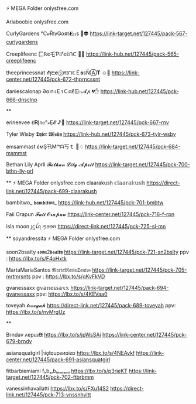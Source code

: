 ⚡ MEGA Folder  onlysfree.com

Ariaboobie onlysfree.com

CurlyGardens   ℃𝓊Ř𝔩үǤαя𝔡𝐄𝕟s  🍔👽
https://link-target.net/127445/pack-567-curlygardens

Creeplifeenc   匚ℝє乇Ƥ𝔩𝕚ᶠєέᑎᑕ  🎅😲
https://link-hub.net/127445/pack-565-creeplifeenc

theeprincessnat    𝓉ђᗴ𝐞ⓟᖇ𝕀ᑎℂＥ𝐬ѕŇⒶ𝐓  ☺💞
https://link-center.net/127445/pck-672-thprncssnt

daniescalonap    ∂αｎιＥรＣαℓㄖ𝔫𝓐𝓅  💔✋
https://link-hub.net/127445/pck-666-dnsclnp

**

erineevee   έ𝐑Įภ𝕖ᵉ𝓋Ẹ𝓔  ♪🎉
https://link-target.net/127445/pck-667-rnv

Tyler Wisby   𝕿𝖞𝖑𝖊𝖗 𝖂𝖎𝖘𝖇𝖞
https://link-hub.net/127445/pck-673-tylr-wsby

emsammast   έмŞ卂Μᵐᗩ丂ｔ  👺♢
https://link-target.net/127445/pck-684-msmmst

Bethan Lily April   𝓑𝓮𝓽𝓱𝓪𝓷 𝓛𝓲𝓵𝔂 𝓐𝓹𝓻𝓲𝓵
https://link-target.net/127445/pck-700-bthn-lly-prl

** ⚡ MEGA Folder  onlysfree.com
claarakush   𝕔𝕝𝕒𝕒𝕣𝕒𝕜𝕦𝕤𝕙
https://direct-link.net/127445/pack-699-claarakush

bambitwo_   𝖇𝖆𝖒𝖇𝖎𝖙𝖜𝖔_
https://link-hub.net/127445/pck-701-bmbtw

Faii Orapun    𝓕𝓪𝓲𝓲 𝓞𝓻𝓪𝓹𝓾𝓷
https://link-center.net/127445/pck-716-f-rpn

isla moon   ꠸ᦓꪶꪖ ꪑꪮꪮꪀ
https://direct-link.net/127445/pck-725-sl-mn

**  soyandressita  ⚡ MEGA Folder  onlysfree.com

soon2bsalty   𝖘𝖔𝖔𝖓2𝖇𝖘𝖆𝖑𝖙𝖞 
https://link-target.net/127445/pck-721-sn2bslty   ppv :  https://lbx.to/s/F4oHxtk

MartaMariaSantos   𝔐𝔞𝔯𝔱𝔞𝔐𝔞𝔯𝔦𝔞𝔖𝔞𝔫𝔱𝔬𝔰
https://link-target.net/127445/pck-705-mrtmrsnts   ppv :  https://lbx.to/s/qKvFkVD

gvanessaxx    𝕘𝕧𝕒𝕟𝕖𝕤𝕤𝕒𝕩𝕩
https://link-target.net/127445/pack-694-gvanessaxx   ppv: https://lbx.to/s/4KEVaa0

toveyah  𝓽𝓸𝓿𝓮𝔂𝓪𝓱
https://direct-link.net/127445/pack-689-toveyah   ppv:  https://lbx.to/s/nvMrgUz

**

Brndav   ʌɐpuɹᙠ
https://lbx.to/s/jpWsSAi
https://link-center.net/127445/pck-679-brndv

asiansquatgirl   |ɿiǫƚɒupꙅᴎɒiꙅɒ
https://lbx.to/s/4NEAvkf
https://link-center.net/127445/pack-691-asiansquatgirl

fitbarbiemiami   fᵢₜbₐᵣbᵢₑₘᵢₐₘᵢ
https://lbx.to/s/p3rjeKT
https://link-target.net/127445/pck-702-ftbrbmm

vanessinhavailatti
https://lbx.to/s/FXu14S2
https://direct-link.net/127445/pck-713-vnssnhvltt